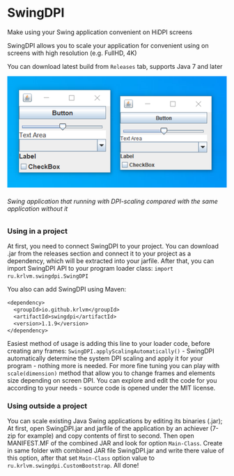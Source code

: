 # SwingDPI
Make using your Swing application convenient on HiDPI screens

SwingDPI allows you to scale your application for convenient using on screens with high resolution (e.g. FullHD, 4K)

You can download latest build from `Releases` tab, supports Java 7 and later

![Swing application that running with SwingDPI compared with the same application without DPI scaling](https://raw.githubusercontent.com/krlvm/SwingDPI/master/comparasion.png "Swing application that running without DPI scaling compared with the same application running with SwingDPI")
###### Swing application that running with DPI-scaling compared with the same application without it

### Using in a project
At first, you need to connect SwingDPI to your project. You can download .jar from the releases section and connect it to your project as a dependency, which will be extracted into your jarfile. After that, you can import SwingDPI API to your program loader class: `import ru.krlvm.swingdpi.SwingDPI`

You also can add SwingDPI using Maven:
```
<dependency>
  <groupId>io.github.krlvm</groupId>
  <artifactId>swingdpi</artifactId>
  <version>1.1.9</version>
</dependency>
```

Easiest method of usage is adding this line to your loader code, before creating any frames: `SwingDPI.applyScalingAutomatically()` - SwingDPI automatically determine the system DPI scaling and apply it for your program - nothing more is needed. For more fine tuning you can play with `scale(dimension)` method that allow you to change frames and elements size depending on screen DPI. You can explore and edit the code for you according to your needs - source code is opened under the MIT license.

### Using outside a project
You can scale existing Java Swing applications by editing its binaries (.jar);
At first, open SwingDPI.jar and jarfile of the application by an achiever (7-zip for example) and copy contents of first to second.
Then open MANIFEST.MF of the combined JAR and look for option `Main-Class`. Create in same folder with combined JAR file SwingDPI.jar and write there value of this option, after that set `Main-Class` option value to `ru.krlvm.swingdpi.CustomBootstrap`. All done!
